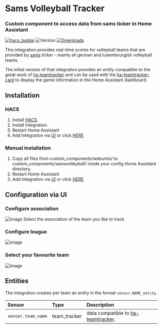 # Sams Volleyball Tracker

### Custom component to access data from sams ticker in Home Assistant

[![hacs_badge](https://img.shields.io/badge/HACS-Default-orange.svg)](https://github.com/custom-components/hacs)
![Version](https://img.shields.io/github/v/release/kloemi/ha-sams-volleyball)
[![Downloads](https://img.shields.io/github/downloads/kloemi/ha-sams-volleyball/total)](https://tooomm.github.io/github-release-stats/?username=kloemi&repository=ha-sams-volleyball)

This integration provides real-time scores for volleyball teams that are provided by [sams](http://www.sams-server.de/) ticker -  mainly all german and luxembourgish volleyball teams.

The initial version of that integration provides an entity compatible to the great work of [ha-teamtracker](https://github.com/vasqued2/ha-teamtracker) and can be used with the [ha-teamtracker-card](https://github.com/vasqued2/ha-teamtracker-card) to display the game information in the Home Assistant dashboard.

## Installation

### HACS

1. Install [HACS](https://github.com/custom-components/hacs).
2. Install Integration.
3. Restart Home Assistant
4. Add Integration via [UI](https://my.home-assistant.io/redirect/integrations/) or click [HERE](https://my.home-assistant.io/redirect/config_flow_start/?domain=samsvolleyball)

### Manual installation

1. Copy all files from custom_components/webuntis/ to custom_components/samsvolleyball/ inside your config Home Assistant directory.
2. Restart Home Assistant
4. Add Integration via [UI](https://my.home-assistant.io/redirect/integrations/) or click [HERE](https://my.home-assistant.io/redirect/config_flow_start/?domain=samsvolleyball)

## Configuration via UI
### Configure association
![image](https://github.com/kloemi/ha-sams-volleyball/assets/114607732/336a25f9-ce62-4e99-89ae-88ec16a2752a)
Select the association of the team you like to track

### Configure league
![image](https://github.com/kloemi/ha-sams-volleyball/assets/114607732/2ce38b8d-e513-47d6-9f46-3b1d07f5fa8a)

### Select your favourite team
![image](https://github.com/kloemi/ha-sams-volleyball/assets/114607732/8c73ceb3-f608-43ae-8a9a-d0c6cef5f1db)


## Entities

The integration creates per team an entity in the format `sensor.NAME_entity`.

|Sensor  |Type|Description
|:-----------|:---|:------------
|`sensor.team_name`| team_tracker | data compatible to [ha-teamtracker](https://github.com/vasqued2/ha-teamtracker).
